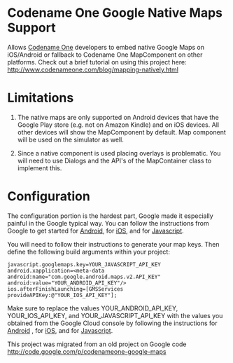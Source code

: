 # Codename One Google Native Maps Support

Allows [Codename One](https://www.codenameone.com/) developers to embed native Google Maps on iOS/Android or 
fallback to Codename One MapComponent on other platforms. 
Check out a brief tutorial on using this project here: 
http://www.codenameone.com/blog/mapping-natively.html 

# Limitations
1. The native maps are only supported on Android devices that have the Google Play store (e.g. not on Amazon Kindle) 
and on iOS devices. All other devices will show the MapComponent by default.
Map component will be used on the simulator as well.

2. Since a native component is used placing overlays is problematic. You will need to use Dialogs and the API's of the MapContainer class to implement this.

# Configuration
The configuration portion is the hardest part, Google made it especially painful in the Google typical way. 
You can follow the instructions from Google to get started for [Android](https://developers.google.com/maps/documentation/android/start), for [iOS](https://developers.google.com/maps/documentation/ios/start/), and 
for [Javascript](https://developers.google.com/maps/documentation/javascript/).

You will need to follow their instructions to generate your map keys. Then define the following build arguments 
within your project: 

```
javascript.googlemaps.key=YOUR_JAVASCRIPT_API_KEY
android.xapplication=<meta-data android:name="com.google.android.maps.v2.API_KEY" android:value="YOUR_ANDROID_API_KEY"/>
ios.afterFinishLaunching=[GMSServices provideAPIKey:@"YOUR_IOS_API_KEY"];
```

Make sure to replace the values YOUR_ANDROID_API_KEY, YOUR_IOS_API_KEY, and YOUR_JAVASCRIPT_API_KEY with the values you 
obtained from the Google Cloud console by following the instructions for [Android](https://developers.google.com/maps/documentation/android/start) 
, for [iOS](https://developers.google.com/maps/documentation/ios/start/), and for [Javascript](https://developers.google.com/maps/documentation/javascript/).


This project was migrated from an old project on Google code http://code.google.com/p/codenameone-google-maps
